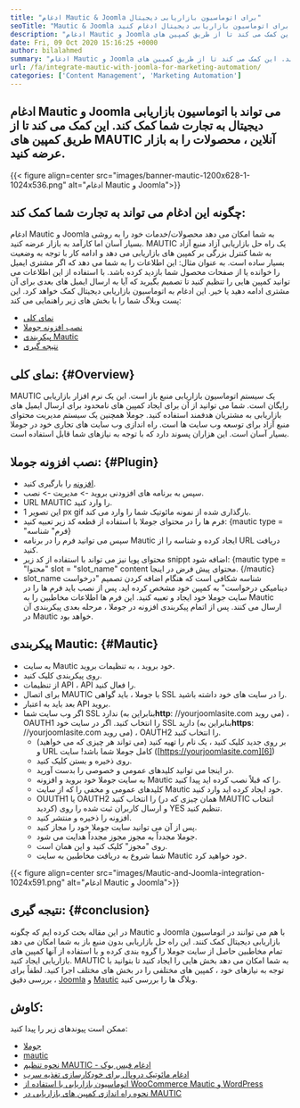 ```yaml
---
title: "ادغام Mautic & Joomla برای اتوماسیون بازاریابی دیجیتال" 
seoTitle: "Mautic & Joomla را برای اتوماسیون بازاریابی دیجیتال ادغام کنید" 
description: "ادغام Mautic و Joomla می تواند با اتوماسیون بازاریابی دیجیتال به تجارت شما کمک کند. این کمک می کند تا از طریق کمپین های MAUTIC محصولات را به بازار عرضه کنید." 
date: Fri, 09 Oct 2020 15:16:25 +0000
author: bilalahmed
summary: "ادغام Mautic و Joomla می تواند با اتوماسیون بازاریابی دیجیتال به تجارت شما کمک کند. این کمک می کند تا از طریق کمپین های MAUTIC آنلاین ، محصولات را به بازار عرضه کنید." 
url: /fa/integrate-mautic-with-joomla-for-marketing-automation/
categories: ['Content Management', 'Marketing Automation']
---
```


## ادغام Mautic و Joomla می تواند با اتوماسیون بازاریابی دیجیتال به تجارت شما کمک کند. این کمک می کند تا از طریق کمپین های MAUTIC آنلاین ، محصولات را به بازار عرضه کنید.

{{< figure align=center src="images/banner-mautic-1200x628-1-1024x536.png" alt="ادغام Mautic و Joomla">}}


## چگونه این ادغام می تواند به تجارت شما کمک کند:
ادغام Mautic و Joomla به شما امکان می دهد محصولات/خدمات خود را به روشی بسیار آسان اما کارآمد به بازار عرضه کنید. MAUTIC یک راه حل بازاریابی آزاد منبع آزاد به شما کنترل بزرگی بر کمپین های بازاریابی می دهد و ادامه کار با توجه به وضعیت بسیار ساده است. به عنوان مثال: این اطلاعات را به شما می دهد که اگر مشتری ایمیل را خوانده یا از صفحات محصول شما بازدید کرده باشد. با استفاده از این اطلاعات می توانید کمپین هایی را تنظیم کنید تا تصمیم بگیرید که آیا به ارسال ایمیل های بعدی برای آن مشتری ادامه دهید یا خیر. این ادغام به اتوماسیون بازاریابی دیجیتال کمک خواهد کرد. این پست وبلاگ شما را با بخش های زیر راهنمایی می کند:
  * [نمای کلی][1]
  * [نصب افزونه جوملا][2]
  * [پیکربندی Mautic][3]
  * [نتیجه گیری][4]

## نمای کلی:   {#Overview}
MAUTIC یک سیستم اتوماسیون بازاریابی منبع باز است. این یک نرم افزار بازاریابی رایگان است. شما می توانید از آن برای ایجاد کمپین های نامحدود برای ارسال ایمیل های بازاریابی به مشتریان هدفمند استفاده کنید.
جوملا همچنین یک سیستم مدیریت محتوای منبع آزاد برای توسعه وب سایت ها است. راه اندازی وب سایت های تجاری خود در جوملا بسیار آسان است. این هزاران پسوند دارد که با توجه به نیازهای شما قابل استفاده است.

## نصب افزونه جوملا:   {#Plugin}
  * [افزونه][5] را بارگیری کنید.
  * سپس به برنامه های افزودنی بروید -> مدیریت -> نصب.
  * URL MAUTIC را وارد کنید.
  * این تصویر 1 px gif بارگذاری شده از نمونه مائوتیک شما را وارد می کند.
  * فرم ها را در محتوای جوملا با استفاده از قطعه کد زیر تعبیه کنید: {mautic type = "فرم" شناسه}
  * سپس می توانید فرم را در برنامه Mautic ایجاد کرده و شناسه را از URL دریافت کنید.
  * محتوای پویا نیز می تواند با استفاده از کد زیر snippt اضافه شود: {mautic type = "محتوا" slot = "slot_name" content محتوای پیش فرض در اینجا. {/mautic}
  * slot_name شناسه شکافی است که هنگام اضافه کردن تصمیم "درخواست دینامیکی درخواست" به کمپین خود مشخص کرده اید.
پس از نصب باید فرم ها را در سایت جوملا خود ایجاد و تعبیه کنید. این فرم ها اطلاعات مخاطبین را به Mautic ارسال می کنند. پس از اتمام پیکربندی افزونه در جوملا ، مرحله بعدی پیکربندی آن در Mautic خواهد بود.

## پیکربندی Mautic:   {#Mautic}
  * به سایت Mautic خود بروید ، به تنظیمات بروید.
  * روی پیکربندی کلیک کنید.
  * از تنظیمات API ، API را فعال کنید.
  * برای اتصال MAUTIC با جوملا ، باید گواهی SSL را در سایت های خود داشته باشید.
  * بعد باید به اعتبار API بروید.
* اگر وب سایت شما SSL ندارد (بنابراین به**http**: //yourjoomlasite.com می روید) ، OAUTH1 را انتخاب کنید. اگر در سایت خود SSL دارید (بنابراین به**https**: //yourjoomlasite.com می روید) ، OAUTH2 را انتخاب کنید.
  * بر روی جدید کلیک کنید ، یک نام را تهیه کنید (می تواند هر چیزی که می خواهید) و URL کامل جوملا شما باشد! سایت ([https://yourjoomlasite.com][6])
  * روی ذخیره و بستن کلیک کنید.
  * در اینجا می توانید کلیدهای عمومی و خصوصی را بدست آورید.
  * به سایت جوملا خود بروید و افزونه Mautic را که قبلاً نصب کرده اید پیدا کنید.
  * کلیدهای عمومی و مخفی را که از سایت Mautic خود ایجاد کرده اید وارد کنید.
  * OUUTH1 یا OAUTH2 را انتخاب کنید (همان چیزی که در MAUTIC انتخاب کردید) و ارسال کاربران ثبت شده را روی YES تنظیم کنید.
  * افزونه را ذخیره و منتشر کنید.
  * پس از آن می توانید سایت جوملا خود را مجاز کنید.
  * جوملا مجدداً به مجوز مجوز مجدداً هدایت می شود.
  * روی "مجوز" کلیک کنید و این همان است.
  * شما شروع به دریافت مخاطبین به سایت Mautic خود خواهید کرد.

{{< figure align=center src="images/Mautic-and-Joomla-integration-1024x591.png" alt="ادغام Mautic و Joomla">}}


## نتیجه گیری:   {#conclusion}
در این مقاله بحث کرده ایم که چگونه Mautic و Joomla با هم می توانند در اتوماسیون بازاریابی دیجیتال کمک کنند. این راه حل بازاریابی بدون منبع باز به شما امکان می دهد تمام مخاطبین حاصل از سایت جوملا را گروه بندی کرده و با استفاده از آنها کمپین های بازاریابی ایجاد کنید. MAUTIC به شما امکان می دهد بخش هایی را ایجاد کنید تا بتوانید با توجه به نیازهای خود ، کمپین های مختلفی را در بخش های مختلف اجرا کنید. لطفاً برای بررسی دقیق ، [Joomla][7] و [Mautic][8] وبلاگ ها را بررسی کنید.

## کاوش:
ممکن است پیوندهای زیر را پیدا کنید:
  * [جوملا][7]
  * [mautic][8]
  * [نحوه تنظیم MAUTIC - ادغام فیس بوک][9]
  * [ادغام مائوتیک دروپال برای خودکارسازی تغذیه سرب][10]
  * [اتوماسیون بازاریابی با استفاده از WooCommerce Mautic و WordPress][11]
  * [نحوه راه اندازی کمپین های بازاریابی در MAUTIC][12]

  
[1]: #overview
[2]: #plugin
[3]: #mautic
[4]: #conclusion
[5]: https://href.li/?https://extensions.joomla.org/extension/mautic/
[6]: https://href.li/?https://yourjoomlasite.com
[7]: https://products.containerize.com/content-management/joomla
[8]: https://products.containerize.com/marketing-automation/mautic
[9]: https://blog.containerize.com/marketing-automation/how-to-setup-mautic-facebook-integration/
[10]: https://blog.containerize.com/content-management/drupal-tutorial-automate-lead-growth-with-drupal-mautic/
[11]: https://blog.containerize.com/blogging/marketing-automation-using-mautic-and-wordpress-woocommerce/
[12]: https://blog.containerize.com/marketing-automation/how-to-setup-marketing-campaigns-using-mautic-campaign-builder/
